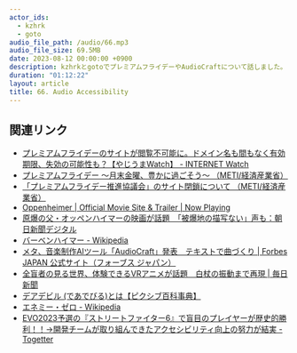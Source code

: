 ```yaml
---
actor_ids:
  - kzhrk
  - goto
audio_file_path: /audio/66.mp3
audio_file_size: 69.5MB
date: 2023-08-12 00:00:00 +0900
description: kzhrkとgotoでプレミアムフライデーやAudioCraftについて話しました。
duration: "01:12:22"
layout: article
title: 66. Audio Accessibility
---
```


<!-- prettier-ignore-start -->
## 関連リンク

- [プレミアムフライデーのサイトが閲覧不可能に。ドメイン名も間もなく有効期限、失効の可能性も？【やじうまWatch】 - INTERNET Watch](https://internet.watch.impress.co.jp/docs/yajiuma/1520203.html)
- [プレミアムフライデー ～月末金曜、豊かに過ごそう～ （METI/経済産業省）](https://www.meti.go.jp/policy/mono_info_service/service/premium-friday/index.html)
- [「プレミアムフライデー推進協議会」のサイト閉鎖について （METI/経済産業省）](https://www.meti.go.jp/press/2023/08/20230809003/20230809003.html)
- [Oppenheimer \| Official Movie Site & Trailer \| Now Playing](https://www.oppenheimermovie.com/)
- [原爆の父・オッペンハイマーの映画が話題　「被爆地の描写ない」声も：朝日新聞デジタル](https://www.asahi.com/articles/ASR87547YR84UHBI00G.html)
- [バーベンハイマー - Wikipedia](https://ja.wikipedia.org/wiki/%E3%83%90%E3%83%BC%E3%83%99%E3%83%B3%E3%83%8F%E3%82%A4%E3%83%9E%E3%83%BC)
- [メタ、音楽制作AIツール「AudioCraft」発表　テキストで曲づくり \| Forbes JAPAN 公式サイト（フォーブス ジャパン）](https://forbesjapan.com/articles/detail/65034)
- [全盲者の見る世界、体験できるVRアニメが話題　白杖の振動まで再現 \| 毎日新聞](https://mainichi.jp/articles/20230807/k00/00m/040/081000c)
- [デアデビル (であでびる)とは【ピクシブ百科事典】](https://dic.pixiv.net/a/%E3%83%87%E3%82%A2%E3%83%87%E3%83%93%E3%83%AB)
- [エネミー・ゼロ - Wikipedia](https://ja.wikipedia.org/wiki/%E3%82%A8%E3%83%8D%E3%83%9F%E3%83%BC%E3%83%BB%E3%82%BC%E3%83%AD)
- [EVO2023予選の『ストリートファイター6』で盲目のプレイヤーが歴史的勝利！！→開発チームが取り組んできたアクセシビリティ向上の努力が結実 - Togetter](https://togetter.com/li/2199660)
<!-- prettier-ignore-end -->
